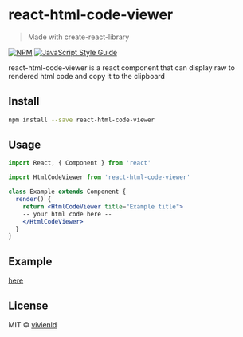 # react-html-code-viewer

> Made with create-react-library

[![NPM](https://img.shields.io/npm/v/react-html-code-viewer.svg)](https://www.npmjs.com/package/react-html-code-viewer) [![JavaScript Style Guide](https://img.shields.io/badge/code_style-standard-brightgreen.svg)](https://standardjs.com)

react-html-code-viewer is a react component that can display raw to rendered html code and copy it to the clipboard

## Install

```bash
npm install --save react-html-code-viewer
```

## Usage

```jsx
import React, { Component } from 'react'

import HtmlCodeViewer from 'react-html-code-viewer'

class Example extends Component {
  render() {
    return <HtmlCodeViewer title="Example title">
    -- your html code here --
    </HtmlCodeViewer>
  }
}
```
## Example

[here](https://vivienld.github.io/react-html-code-viewer/)

## License

MIT © [vivienld](https://github.com/vivienld)
